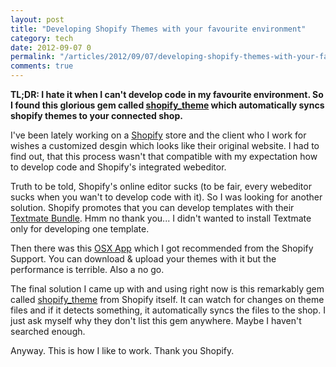 ```yaml
---
layout: post
title: "Developing Shopify Themes with your favourite environment"
category: tech
date: 2012-09-07 0
permalink: "/articles/2012/09/07/developing-shopify-themes-with-your-favourite-environment.html"
comments: true
---
```


**TL;DR: I hate it when I can't develop code in my favourite environment. So I found this glorious gem
called [shopify\_theme](https://github.com/Shopify/shopify\_theme) 
which automatically syncs shopify themes to your connected shop.**

I've been lately working on a [Shopify](http://shopify.com) store and the client who I work for
wishes a customized desgin which looks like their original website. I had to find out, that
this process wasn't that compatible with my expectation how to develop code 
and Shopify's integrated webeditor.

Truth to be told, Shopify's online editor sucks (to be fair, every webeditor sucks when you wan't
to develop code with it). So I was looking for another solution. Shopify promotes that you can
develop templates with their [Textmate Bundle](http://wiki.shopify.com/Shopify_Textmate_Bundle). 
Hmm no thank you... I didn't wanted to install Textmate only for developing one template.

Then there was this [OSX App](http://wiki.shopify.com/Theme_Sync_App) which 
I got recommended from the Shopify Support. You can download & upload your themes with it but 
the performance is terrible. Also a no go.

The final solution I came up with and using right now is this remarkably gem called
[shopify\_theme](https://github.com/Shopify/shopify_theme) from Shopify itself.
It can watch for changes on theme files and if it detects something, it automatically
syncs the files to the shop. I just ask myself why they don't list this gem anywhere.
Maybe I haven't searched enough.

Anyway. This is how I like to work. Thank you Shopify.
